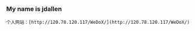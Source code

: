 ### My name is jdallen

~~~~
个人网站：[http://120.78.120.117/WeDoX/](http://120.78.120.117/WeDoX/)
~~~~
